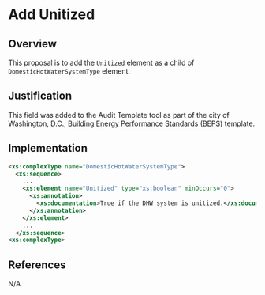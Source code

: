 # Add Unitized

## Overview

This proposal is to add the `Unitized` element as a child of `DomesticHotWaterSystemType` element.

## Justification

This field was added to the Audit Template tool as part of the city of Washington, D.C., [Building Energy Performance Standards (BEPS)](https://doee.dc.gov/service/building-energy-performance-standards-beps) template.

## Implementation

```xml
<xs:complexType name="DomesticHotWaterSystemType">
  <xs:sequence>
    ...
    <xs:element name="Unitized" type="xs:boolean" minOccurs="0">
      <xs:annotation>
        <xs:documentation>True if the DHW system is unitized.</xs:documentation>
      </xs:annotation>
    </xs:element>
    ...
  </xs:sequence>
<xs:complexType>
```

## References

N/A
